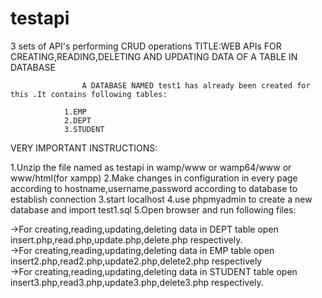 # testapi
3 sets of API's performing CRUD operations
	TITLE:WEB APIs FOR CREATING,READING,DELETING AND UPDATING DATA OF A TABLE IN DATABASE
						
					A DATABASE NAMED test1 has already been created for this .It contains following tables:
					
				1.EMP
				2.DEPT
				3.STUDENT
  
  
  VERY IMPORTANT INSTRUCTIONS:

 1.Unzip the file named as testapi in wamp/www or wamp64/www or www/html(for xampp)
 2.Make changes in configuration in every page   according to hostname,username,password according to database to establish connection
 3.start localhost
 4.use phpmyadmin to create a new database and import test1.sql
 5.Open browser and run following files:

->For creating,reading,updating,deleting  data in DEPT table open insert.php,read.php,update.php,delete.php respectively.		
->For creating,reading,updating,deleting  data in EMP table open insert2.php,read2.php,update2.php,delete2.php respectively				
->For creating,reading,updating,deleting  data in STUDENT table open insert3.php,read3.php,update3.php,delete3.php respectively.
